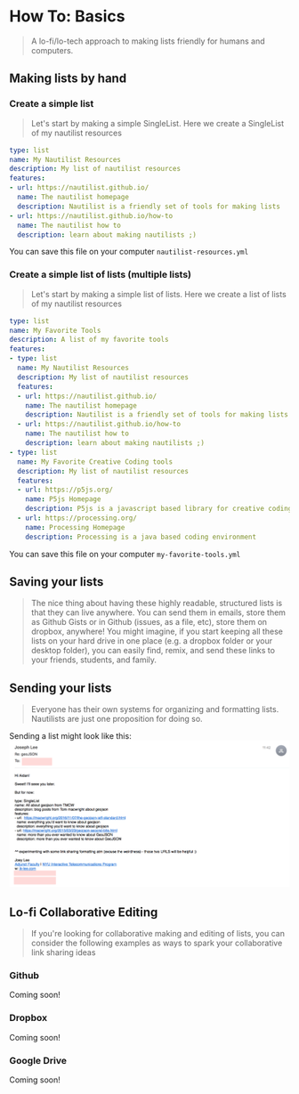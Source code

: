 # How To: Basics
> A lo-fi/lo-tech approach to making lists friendly for humans and computers. 


## Making lists by hand

### Create a simple list
> Let's start by making a simple SingleList. Here we create a SingleList of my nautilist resources

```yaml
type: list
name: My Nautilist Resources
description: My list of nautilist resources
features:
- url: https://nautilist.github.io/
  name: The nautilist homepage
  description: Nautilist is a friendly set of tools for making lists
- url: https://nautilist.github.io/how-to
  name: The nautilist how to
  description: learn about making nautilists ;)

```

You can save this file on your computer `nautilist-resources.yml`


### Create a simple list of lists (multiple lists)
> Let's start by making a simple list of lists. Here we create a list of lists of my nautilist resources

```yaml
type: list
name: My Favorite Tools
description: A list of my favorite tools
features:
- type: list
  name: My Nautilist Resources
  description: My list of nautilist resources
  features:
  - url: https://nautilist.github.io/
    name: The nautilist homepage
    description: Nautilist is a friendly set of tools for making lists
  - url: https://nautilist.github.io/how-to
    name: The nautilist how to
    description: learn about making nautilists ;)
- type: list
  name: My Favorite Creative Coding tools
  description: My list of nautilist resources
  features:
  - url: https://p5js.org/
    name: P5js Homepage
    description: P5js is a javascript based library for creative coding
  - url: https://processing.org/
    name: Processing Homepage
    description: Processing is a java based coding environment
```
You can save this file on your computer `my-favorite-tools.yml`


## Saving your lists
> The nice thing about having these highly readable, structured lists is that they can live anywhere. You can send them in emails, store them as Github Gists or in Github (issues, as a file, etc), store them on dropbox, anywhere! You might imagine, if you start keeping all these lists on your hard drive in one place (e.g. a dropbox folder or your desktop folder), you can easily find, remix, and send these links to your friends, students, and family. 


## Sending your lists
> Everyone has their own systems for organizing and formatting lists. Nautilists are just one proposition for doing so. 

Sending a list might look like this:
![email body nautilist](assets/email-list.png)


## Lo-fi Collaborative Editing
> If you're looking for collaborative making and editing of lists, you can consider the following examples as ways to spark your collaborative link sharing ideas

### Github

Coming soon!

### Dropbox

Coming soon!

### Google Drive

Coming soon!


